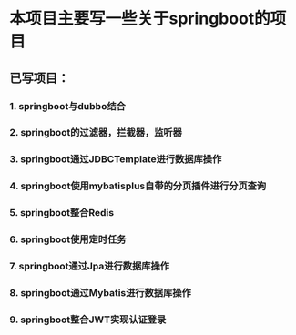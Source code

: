 # 本项目主要写一些关于springboot的项目
## 已写项目：
### 1. springboot与dubbo结合
### 2. springboot的过滤器，拦截器，监听器
### 3. springboot通过JDBCTemplate进行数据库操作
### 4. springboot使用mybatisplus自带的分页插件进行分页查询
### 5. springboot整合Redis
### 6. springboot使用定时任务 
### 7. springboot通过Jpa进行数据库操作
### 8. springboot通过Mybatis进行数据库操作
### 9. springboot整合JWT实现认证登录
